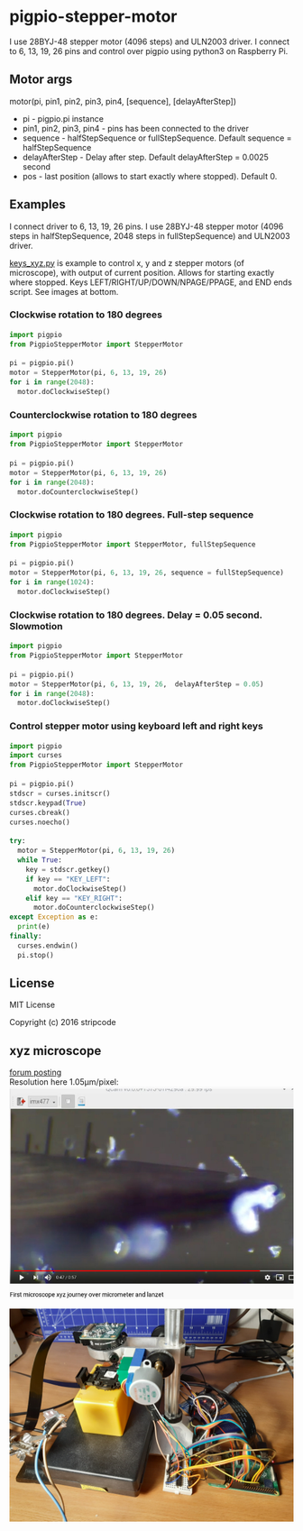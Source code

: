# pigpio-stepper-motor

I use 28BYJ-48 stepper motor (4096 steps) and ULN2003 driver. I connect to 6, 13, 19, 26 pins and control over pigpio using python3 on Raspberry Pi.

## Motor args
motor(pi, pin1, pin2, pin3, pin4, [sequence], [delayAfterStep])

* pi - pigpio.pi instance
* pin1, pin2, pin3, pin4 - pins has been connected to the driver
* sequence - halfStepSequence or fullStepSequence. Default sequence = halfStepSequence
* delayAfterStep - Delay after step. Default delayAfterStep = 0.0025 second
* pos - last position (allows to start exactly where stopped). Default 0.

## Examples
I connect driver to 6, 13, 19, 26 pins. I use 28BYJ-48 stepper motor (4096 steps in halfStepSequence, 2048 steps in fullStepSequence) and ULN2003 driver.

[keys_xyz.py](keys_xyz.py) is example to control x, y and z stepper motors (of microscope), with output of current position. Allows for starting exactly where stopped. Keys LEFT/RIGHT/UP/DOWN/NPAGE/PPAGE, and END ends script. See images at bottom.

### Clockwise rotation to 180 degrees
```python
import pigpio
from PigpioStepperMotor import StepperMotor

pi = pigpio.pi()
motor = StepperMotor(pi, 6, 13, 19, 26)
for i in range(2048):
  motor.doClockwiseStep()
```



### Counterclockwise rotation to 180 degrees
```python
import pigpio
from PigpioStepperMotor import StepperMotor

pi = pigpio.pi()
motor = StepperMotor(pi, 6, 13, 19, 26)
for i in range(2048):
  motor.doCounterclockwiseStep()
```



### Clockwise rotation to 180 degrees. Full-step sequence
```python
import pigpio
from PigpioStepperMotor import StepperMotor, fullStepSequence

pi = pigpio.pi()
motor = StepperMotor(pi, 6, 13, 19, 26, sequence = fullStepSequence)
for i in range(1024):
  motor.doClockwiseStep()
```



### Clockwise rotation to 180 degrees. Delay = 0.05 second. Slowmotion
```python
import pigpio
from PigpioStepperMotor import StepperMotor

pi = pigpio.pi()
motor = StepperMotor(pi, 6, 13, 19, 26,  delayAfterStep = 0.05)
for i in range(2048):
  motor.doClockwiseStep()
```



### Control stepper motor using keyboard left and right keys
```python
import pigpio
import curses
from PigpioStepperMotor import StepperMotor

pi = pigpio.pi()
stdscr = curses.initscr()
stdscr.keypad(True)
curses.cbreak()
curses.noecho()

try:
  motor = StepperMotor(pi, 6, 13, 19, 26)
  while True:
    key = stdscr.getkey()
    if key == "KEY_LEFT":
      motor.doClockwiseStep()
    elif key == "KEY_RIGHT":
      motor.doCounterclockwiseStep()
except Exception as e:
  print(e)
finally:
  curses.endwin()
  pi.stop()
```
## License
MIT License

Copyright (c) 2016 stripcode

## xyz microscope

[forum posting](https://forum.arduino.cc/index.php?topic=691123.msg4669416#msg4669416)  
Resolution here 1.05&#181;m/pixel:  
![microscope image](microscope.xyz_steppers.yt.jpg)  

![xy sliding-table plus z stepper](20200708_201159.jpg)
